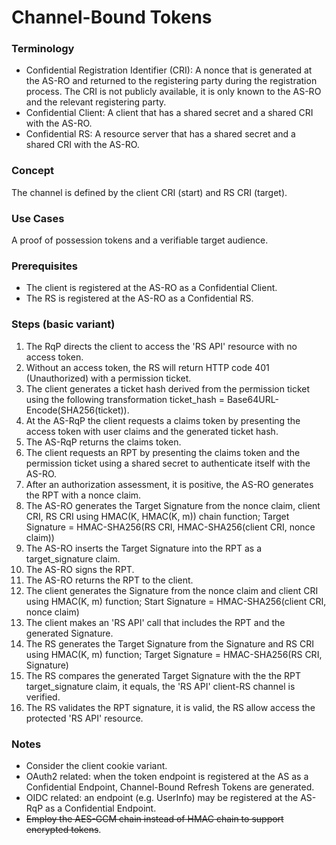 # Channel-Bound Tokens

### Terminology

* Confidential Registration Identifier (CRI): A nonce that is generated at the AS-RO and returned to the registering party during the registration process. The CRI is not publicly available, it is only known to the AS-RO and the relevant registering party.
* Confidential Client: A client that has a shared secret and a shared CRI with the AS-RO.
* Confidential RS: A resource server that has a shared secret and a shared CRI with the AS-RO.

### Concept

The channel is defined by the client CRI (start) and RS CRI (target).

### Use Cases

A proof of possession tokens and a verifiable target audience.

### Prerequisites

* The client is registered at the AS-RO as a Confidential Client.
* The RS is registered at the AS-RO as a Confidential RS.

### Steps (basic variant)

1. The RqP directs the client to access the 'RS API' resource with no access token.
2. Without an access token, the RS will return HTTP code 401 (Unauthorized) with a permission ticket.
3. The client generates a ticket hash derived from the permission ticket using the following transformation ticket_hash = Base64URL-Encode(SHA256(ticket)).
4. At the AS-RqP the client requests a claims token by presenting the access token with user claims and the generated ticket hash.
5. The AS-RqP returns the claims token.
6. The client requests an RPT by presenting the claims token and the permission ticket using a shared secret to authenticate itself with the AS-RO.
7. After an authorization assessment, it is positive, the AS-RO generates the RPT with a nonce claim.
8. The AS-RO generates the Target Signature from the nonce claim, client CRI, RS CRI using HMAC(K, HMAC(K, m)) chain function; Target Signature = HMAC-SHA256(RS CRI, HMAC-SHA256(client CRI, nonce claim))
9. The AS-RO inserts the Target Signature into the RPT as a target_signature claim.
10. The AS-RO signs the RPT.
11. The AS-RO returns the RPT to the client.
12. The client generates the Signature from the nonce claim and client CRI using HMAC(K, m) function; Start Signature = HMAC-SHA256(client CRI, nonce claim)
13. The client makes an 'RS API' call that includes the RPT and the generated Signature.
14. The RS generates the Target Signature from the Signature and RS CRI using HMAC(K, m) function; Target Signature = HMAC-SHA256(RS CRI, Signature)
15. The RS compares the generated Target Signature with the the RPT target_signature claim, it equals, the 'RS API' client-RS channel is verified.
16. The RS validates the RPT signature, it is valid, the RS allow access the protected 'RS API' resource.

### Notes

* Consider the client cookie variant.
* OAuth2 related: when the token endpoint is registered at the AS as a Confidential Endpoint, Channel-Bound Refresh Tokens are generated.
* OIDC related: an endpoint (e.g. UserInfo) may be registered at the AS-RqP as a Confidential Endpoint.
* ~~Employ the AES-GCM chain instead of HMAC chain to support encrypted tokens~~.